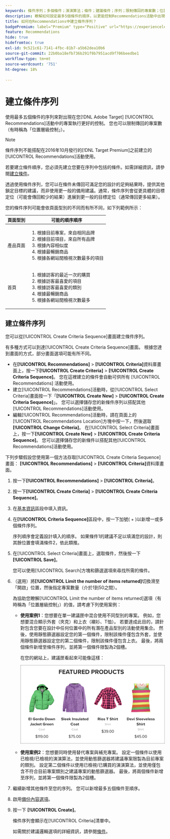 ```yaml
---
keywords: 條件序列；多個條件；演演算法；條件；建議條件；序列；限制傳回的專案數；位置層級控制；位置
description: 瞭解如何設定最多5個條件的順序，以更能控制Recommendations活動中出現的專案。
title: 如何在Recommendations中建立條件序列？
badgePremium: label="Premium" type="Positive" url="https://experienceleague.adobe.com/docs/target/using/introduction/intro.html?lang=en#premium newtab=true" tooltip="檢視Target Premium包含的內容。"
feature: Recommendations
hide: true
hidefromtoc: true
exl-id: 9c521c61-7141-4fbc-81b7-a5b62dea10b6
source-git-commit: 22b0ba18efb736b291f9b7951acd9f706beedbe1
workflow-type: tm+mt
source-wordcount: '751'
ht-degree: 18%

---
```


# 建立條件序列

使用最多五個條件的序列來對出現在您[!DNL Adobe Target] [!UICONTROL Recommendations]活動中的專案執行更好的控制。 您也可以限制傳回的專案數（有時稱為「位置層級控制」）。

>[!NOTE]
>
>條件序列不能搭配在2016年10月發行的[!DNL Target Premium]之前建立的[!UICONTROL Recommendations]活動使用。

若要建立條件順序，您必須先建立您要在序列中包括的條件。如需詳細資訊，請參閱[建立條件](/help/main/c-recommendations/c-algorithms/create-new-algorithm.md)。

透過使用條件序列，您可以在條件未傳回可滿足您的設計的足夠結果時，提供其他鎖定目標的建議，而非使用更一般的備用建議。通常，條件序列會從更具體的目標定位（可能會傳回較少的結果）進展到更一般的目標定位（通常傳回更多結果）。

您的條件序列可能會依頁面型別的不同而有所不同，如下列範例所示：

| 頁面型別 | 可能的順序順序 |
| --- | --- |
| 產品頁面 | <ol><li>根據目前專案，來自相同品牌</li><li>根據目前項目，來自所有品牌</li><li>根據內容相似度</li><li>根據最暢銷商品</li><li>根據各網站間檢視次數最多的項目</li></ol> |
| 首頁 | <ol><li>根據訪客的最近一次的購買 </li><li>根據訪客最喜愛的項目</li><li>根據訪客最喜愛的類別</li><li>根據最暢銷商品</li><li>根據各網站間檢視次數最多</li></ol> |

## 建立條件序列

您可以從[!UICONTROL Create Criteria Sequence]畫面建立條件序列。

有多種方式可以到達[!UICONTROL Create Criteria Sequence]畫面。 根據您達到畫面的方式，部分畫面選項可能有所不同。

* 在&#x200B;**[!UICONTROL Recommendations]** > **[!UICONTROL Criteria]**&#x200B;資料庫畫面上，按一下&#x200B;**[!UICONTROL Create Criteria]** > **[!UICONTROL Create Criteria Sequence]**。 您在這裡建立的條件會自動可供所有 [!UICONTROL Recommendations] 活動使用。
* 建立[!UICONTROL Recommendations]活動時，從[!UICONTROL Select Criteria]畫面按一下「**[!UICONTROL Create New]** > **[!UICONTROL Create Criteria Sequence]**」。 您可以選擇儲存您的新條件序列以搭配其他[!UICONTROL Recommendations]活動使用。
* 編輯[!UICONTROL Recommendations]活動時，請在頁面上的[!UICONTROL Recommendations Location]方塊中按一下，然後選取&#x200B;**[!UICONTROL Change Criteria]**。 在[!UICONTROL Select Criteria]畫面上，按一下&#x200B;**[!UICONTROL Create New]** > **[!UICONTROL Create Criteria Sequence]**。 您可以選擇儲存您的新條件以搭配其他[!UICONTROL Recommendations]活動使用。

下列步驟假設您使用第一個方法存取[!UICONTROL Create Criteria Sequence]畫面： **[!UICONTROL Recommendations]** > **[!UICONTROL Criteria]**&#x200B;資料庫畫面。

1. 按一下&#x200B;**[!UICONTROL Recommendations]** > **[!UICONTROL Criteria]**。

1. 按一下&#x200B;**[!UICONTROL Create Criteria]** > **[!UICONTROL Create Criteria Sequence]**。

1. 在[基本資訊](/help/main/c-recommendations/c-algorithms/create-new-algorithm.md#info)區段中填入資訊。

1. 在&#x200B;**[!UICONTROL Criteria Sequence]**&#x200B;區段中，按一下加號( + )以新增一或多個條件序列。

   序列順序會定義設計填入的順序。 如果條件1的建議不足以填滿您的設計，則其餘位置會填滿條件2，依此類推。

1. 在[!UICONTROL Select Criteria]畫面上，選取條件，然後按一下&#x200B;**[!UICONTROL Save]**。

   您可以使用[!UICONTROL Search]方塊和篩選選項來尋找所需的條件。

1. （選用）將&#x200B;**[!UICONTROL Limit the number of items returned]**&#x200B;切換滑至「開啟」位置，然後指定專案數量（介於1到50之間）。

   為協助您瞭解[!UICONTROL Limit the number of items returned]選項（有時稱為「位置層級控制」）的值，請考慮下列使用案例：

   * **使用案例1**：您想要在單一建議匣中混合使用不同型別的專案。 例如，您想要混合顯示外套（夾克）和上衣（襯衫、T恤）。 若要達成此目的，請針對包含您要在設計中任何位置中的所有潛在產品型別的活動使用集合。 然後，使用靜態篩選器設定您的第一個條件，限制該條件僅包含外套，並使用靜態篩選器設定您的第二個條件，限制該條件僅包含上衣。 最後，將兩個條件新增至條件序列，並將第一個條件限製為2個槽。

     在您的網站上，建議匣看起來可能像這樣：

     ![精選產品推薦匣](/help/main/c-recommendations/c-algorithms/assets/featured-products.png)

   * **使用案例2**：您想要同時使用替代專案與補充專案。 設定一個條件以使用已檢視/已檢視的演演算法，並使用動態篩選器將建議專案限製為目前專案的類別。 設定第二個條件以使用已檢視/已購買的演演算法，並使用僅包含不符合目前專案類別之建議專案的動態篩選器。 最後，將兩個條件新增至序列，並將第一個條件限製為2個槽。

1. 繼續新增其他條件至您的序列。 您可以新增最多五個條件至順序。

1. 啟用[備份內容選項](/help/main/c-recommendations/c-algorithms/create-new-algorithm.md#content)。

1. 按一下 **[!UICONTROL Create]**。

   條件序列會顯示在[!UICONTROL Criteria]清單中。

   如需關於建議邏輯選項的詳細資訊，請參閱[條件](/help/main/c-recommendations/c-algorithms/algorithms.md)。
